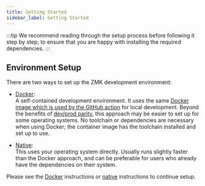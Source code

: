 ```yaml
---
title: Getting Started
sidebar_label: Getting Started
---
```


:::tip
We recommend reading through the setup process before following it step by step, to ensure that you are happy with installing the required dependencies.
:::

## Environment Setup

There are two ways to set up the ZMK development environment:

- [Docker](docker/index.md): \
  A self-contained development environment. It uses the same [Docker image which is used by the GitHub action](https://github.com/zmkfirmware/zmk-docker) for local development. Beyond the benefits of [dev/prod parity](https://12factor.net/dev-prod-parity), this approach may be easier to set up for some operating systems. No toolchain or dependencies are necessary when using Docker; the container image has the toolchain installed and set up to use.

- [Native](native.mdx): \
  This uses your operating system directly. Usually runs slightly faster than the Docker approach, and can be preferable for users who already have the dependencies on their system.

Please see the [Docker](docker/index.md) instructions or [native](native.mdx) instructions to continue setup.
